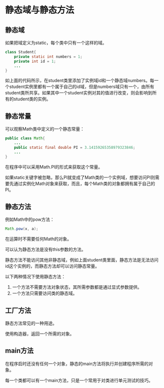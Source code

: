 # 静态域与静态方法

## 静态域

如果把域定义为static，每个类中只有一个这样的域。

```java
class Student{
    private static int numbers = 1;
    private int id = 1;
    ...
}
```

如上面的代码所示，在student类里添加了实例域id和一个静态域numbers。每一个student实例里都有一个属于自己的id域，但是numbers域只有一个，由所有student类所共享。如果其中一个student实例对其的值进行改变，则会影响到所有的student类的实例。

## 静态常量

可以观察Math类中定义的一个静态常量：

```java
public class Math{
    ...
    public static final double PI = 3.14159265358979323846;
    ...
}
```

在程序中可以采用Math.PI的形式来获取这个常量。

如果static关键字被忽略，那么PI就变成了Math类的一个实例域，想要访问PI则需要先通过实例化Math对象来获取，而且，每个Math类的对象都拥有属于自己的PI。

## 静态方法

例如Math中的pow方法：

```java
Math.pow(x, a);
```

在运算时不需要任何Math的对象。

可以认为静态方法是没有this参数的方法。

静态方法不能访问其他非静态域，例如上面student类里面，静态方法是无法访问id这个实例的，而静态方法却可以访问静态常量。

以下两种情况下使用静态方法：

1. 一个方法不需要方法对象状态，其所需参数都是通过显式参数提供。
2. 一个方法只需要访问类的静态域。

## 工厂方法

静态方法常见的一种用途。

使用构造器，返回一个所需的对象。

## main方法

在程序启时还没有任何一个对象，静态的main方法将执行并创建程序所需的对象。

每一个类都可以有一个main方法，只是一个常用于对类进行单元测试的技巧。

